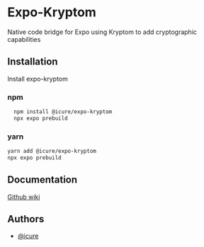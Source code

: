 
# Expo-Kryptom

Native code bridge for Expo using Kryptom to add cryptographic capabilities


## Installation

Install expo-kryptom

### npm

```bash
  npm install @icure/expo-kryptom
  npx expo prebuild
```

### yarn

```bash
yarn add @icure/expo-kryptom
npx expo prebuild
```
## Documentation

[Github wiki](https://github.com/icure/expo-kryptom/wiki)


## Authors

- [@icure](https://www.github.com/icure)

